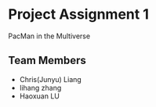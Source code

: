 # Project Assignment 1  
PacMan in the Multiverse
## Team Members
- Chris(Junyu) Liang  
- lihang zhang  
- Haoxuan LU  
